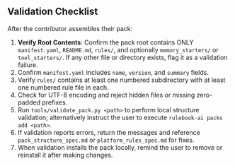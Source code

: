 ## Validation Checklist

After the contributor assembles their pack:

1. **Verify Root Contents**: Confirm the pack root contains ONLY `manifest.yaml`, `README.md`, `rules/`, and optionally `memory_starters/` or `tool_starters/`. If any other file or directory exists, flag it as a validation failure.
2. Confirm `manifest.yaml` includes `name`, `version`, and `summary` fields.
3. Verify `rules/` contains at least one numbered subdirectory with at least one numbered rule file in each.
4. Check for UTF-8 encoding and reject hidden files or missing zero-padded prefixes.
5. Run `tools/validate_pack.py <path>` to perform local structure validation; alternatively instruct the user to execute `rulebook-ai packs add <path>`.
6. If validation reports errors, return the messages and reference `pack_structure_spec.md` or `platform_rules_spec.md` for fixes.
7. When validation installs the pack locally, remind the user to remove or reinstall it after making changes.
